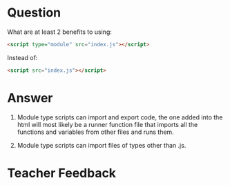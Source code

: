 # Question

What are at least 2 benefits to using:

```html
<script type="module" src="index.js"></script>
```

Instead of:

```html
<script src="index.js"></script>
```

# Answer

1. Module type scripts can import and export code, the one added into the html will most likely be a runner function file that imports all the functions and variables from other files and runs them.

2. Module type scripts can import files of types other than .js.


# Teacher Feedback